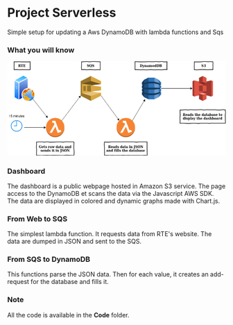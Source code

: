 # Project Serverless
Simple setup for updating a Aws DynamoDB with lambda functions and Sqs

### What you will know
![global schema](rapport2.png)

### Dashboard
The dashboard is a public webpage hosted in Amazon S3 service. The page access to the DynamoDB et scans the data via the Javascript AWS SDK. The data are displayed in colored and dynamic graphs made with Chart.js.

### From Web to SQS
The simplest lambda function. It requests data from RTE's website. The data are dumped in JSON and sent to the SQS.

### From SQS to DynamoDB
This functions parse the JSON data. Then for each value, it creates an add-request for the database and fills it.

### Note
All the code is available in the **Code** folder.
